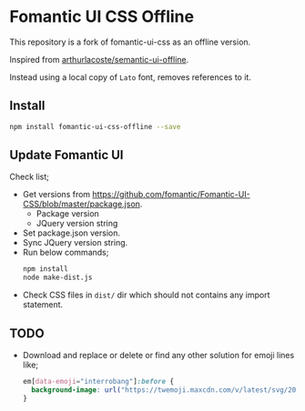 # Fomantic UI CSS Offline

This repository is a fork of fomantic-ui-css as an offline version.

Inspired from [arthurlacoste/semantic-ui-offline](https://github.com/arthurlacoste/semantic-ui-offline).

Instead using a local copy of `Lato` font, removes references to it.


## Install

```bash
npm install fomantic-ui-css-offline --save
```


## Update Fomantic UI

Check list;

* Get versions from https://github.com/fomantic/Fomantic-UI-CSS/blob/master/package.json.
  * Package version
  * JQuery version string
* Set package.json version.
* Sync JQuery version string.
* Run below commands;
  ```bash
  npm install
  node make-dist.js
  ```
* Check CSS files in `dist/` dir which should not contains any import statement.


## TODO

* Download and replace or delete or find any other solution for emoji lines like;
  ```css
  em[data-emoji="interrobang"]:before {
    background-image: url("https://twemoji.maxcdn.com/v/latest/svg/2049.svg");
  }
  ```
